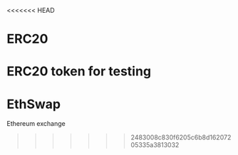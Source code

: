 <<<<<<< HEAD
# ERC20
ERC20 token for testing
=======
# EthSwap
Ethereum exchange
>>>>>>> 2483008c830f6205c6b8d16207205335a3813032
